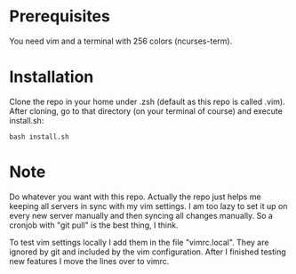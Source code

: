 Prerequisites
====
You need vim and a terminal with 256 colors (ncurses-term).

Installation
====

Clone the repo in your home under .zsh (default as this repo is called .vim).
After cloning, go to that directory (on your terminal of course) and execute install.sh:

    bash install.sh

Note
====
Do whatever you want with this repo. Actually the repo just helps me keeping all servers in sync with my vim settings. I am too lazy to set it up on every new server manually and then syncing all changes manually. So a cronjob with "git pull" is the best thing, I think.

To test vim settings locally I add them in the file "vimrc.local". They are ignored by git and included by the vim configuration. After I finished testing new features I move the lines over to vimrc.
